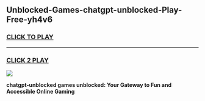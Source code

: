 
## Unblocked-Games-chatgpt-unblocked-Play-Free-yh4v6
<h3>
<a href="https://premium76.site?title=chatgpt-unblocked&ref=18A1">CLICK TO PLAY</a></h3>
<hr>

<h3>
<a href="https://premium76.site?title=chatgpt-unblocked&ref=18A1">CLICK 2 PLAY</a>
  
</h3>

<a href="https://premium76.site?title=chatgpt-unblocked&ref=18A1"><img src="https://clearcache.store/games.png"></a>


**chatgpt-unblocked games unblocked: Your Gateway to Fun and Accessible Online Gaming**
